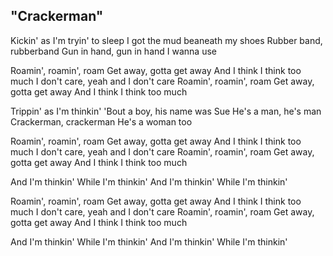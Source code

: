 "Crackerman"
------------

Kickin' as I'm tryin' to sleep
I got the mud beaneath my shoes
Rubber band, rubberband
Gun in hand, gun in hand
I wanna use

Roamin', roamin', roam
Get away, gotta get away
And I think I think too much
I don't care, yeah and I don't care
Roamin', roamin', roam
Get away, gotta get away
And I think I think too much

Trippin' as I'm thinkin'
'Bout a boy, his name was Sue
He's a man, he's man
Crackerman, crackerman
He's a woman too

Roamin', roamin', roam
Get away, gotta get away
And I think I think too much
I don't care, yeah and I don't care
Roamin', roamin', roam
Get away, gotta get away
And I think I think too much

And I'm thinkin'
While I'm thinkin'
And I'm thinkin'
While I'm thinkin'

Roamin', roamin', roam
Get away, gotta get away
And I think I think too much
I don't care, yeah and I don't care
Roamin', roamin', roam
Get away, gotta get away
And I think I think too much

And I'm thinkin'
While I'm thinkin'
And I'm thinkin'
While I'm thinkin'
